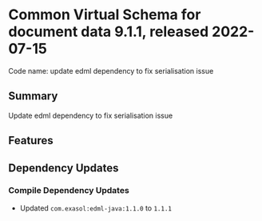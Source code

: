 # Common Virtual Schema for document data 9.1.1, released 2022-07-15

Code name: update edml dependency to fix serialisation issue

## Summary

Update edml dependency to fix serialisation issue

## Features

## Dependency Updates

### Compile Dependency Updates

* Updated `com.exasol:edml-java:1.1.0` to `1.1.1`
